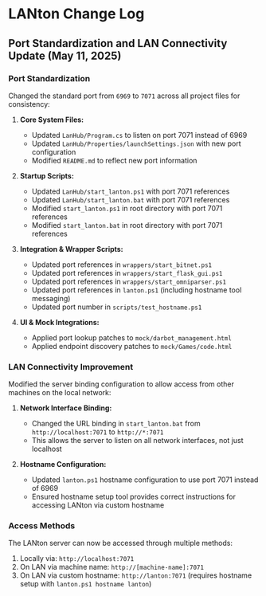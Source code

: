 # LANton Change Log

## Port Standardization and LAN Connectivity Update (May 11, 2025)

### Port Standardization

Changed the standard port from `6969` to `7071` across all project files for consistency:

1. **Core System Files:**
   - Updated `LanHub/Program.cs` to listen on port 7071 instead of 6969
   - Updated `LanHub/Properties/launchSettings.json` with new port configuration
   - Modified `README.md` to reflect new port information

2. **Startup Scripts:**
   - Updated `LanHub/start_lanton.ps1` with port 7071 references
   - Updated `LanHub/start_lanton.bat` with port 7071 references
   - Modified `start_lanton.ps1` in root directory with port 7071 references
   - Modified `start_lanton.bat` in root directory with port 7071 references

3. **Integration & Wrapper Scripts:**
   - Updated port references in `wrappers/start_bitnet.ps1`
   - Updated port references in `wrappers/start_flask_gui.ps1`
   - Updated port references in `wrappers/start_omniparser.ps1`
   - Updated port references in `lanton.ps1` (including hostname tool messaging)
   - Updated port number in `scripts/test_hostname.ps1`

4. **UI & Mock Integrations:**
   - Applied port lookup patches to `mock/darbot_management.html`
   - Applied endpoint discovery patches to `mock/Games/code.html`

### LAN Connectivity Improvement

Modified the server binding configuration to allow access from other machines on the local network:

1. **Network Interface Binding:**
   - Changed the URL binding in `start_lanton.bat` from `http://localhost:7071` to `http://*:7071`
   - This allows the server to listen on all network interfaces, not just localhost

2. **Hostname Configuration:**
   - Updated `lanton.ps1` hostname configuration to use port 7071 instead of 6969
   - Ensured hostname setup tool provides correct instructions for accessing LANton via custom hostname

### Access Methods

The LANton server can now be accessed through multiple methods:

1. Locally via: `http://localhost:7071`
2. On LAN via machine name: `http://[machine-name]:7071`
3. On LAN via custom hostname: `http://lanton:7071` (requires hostname setup with `lanton.ps1 hostname lanton`)